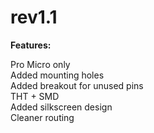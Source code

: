 # rev1.1

**Features:**

Pro Micro only  
Added mounting holes  
Added breakout for unused pins  
THT + SMD  
Added silkscreen design  
Cleaner routing
